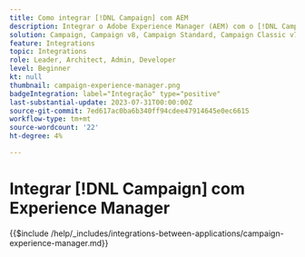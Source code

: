 ```yaml
---
title: Como integrar [!DNL Campaign] com AEM
description: Integrar o Adobe Experience Manager (AEM) com o [!DNL Campaign] para criar e gerenciar campanhas de email.
solution: Campaign, Campaign v8, Campaign Standard, Campaign Classic v7, Experience Manager, Experience Manager Forms
feature: Integrations
topic: Integrations
role: Leader, Architect, Admin, Developer
level: Beginner
kt: null
thumbnail: campaign-experience-manager.png
badgeIntegration: label="Integração" type="positive"
last-substantial-update: 2023-07-31T00:00:00Z
source-git-commit: 7ed617ac0ba6b340ff94cdee47914645e0ec6615
workflow-type: tm+mt
source-wordcount: '22'
ht-degree: 4%

---
```



# Integrar [!DNL Campaign] com Experience Manager

{{$include /help/_includes/integrations-between-applications/campaign-experience-manager.md}}
